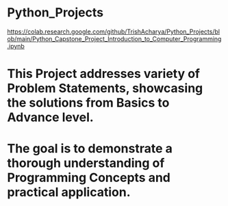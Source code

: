 # Python_Projects

 https://colab.research.google.com/github/TrishAcharya/Python_Projects/blob/main/Python_Capstone_Project_Introduction_to_Computer_Programming.ipynb

# This Project addresses variety of Problem Statements, showcasing the solutions from Basics to Advance level.
# The goal is to demonstrate a thorough understanding of Programming Concepts and practical application.
